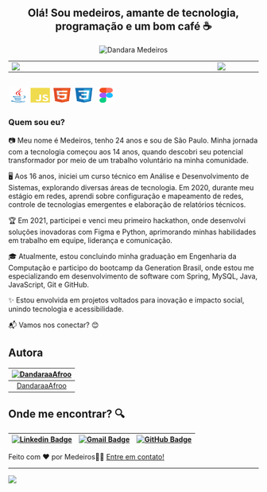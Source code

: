 <div align="center">

## Olá! Sou medeiros, amante de tecnologia, programação e um bom café ☕

</div>


<p align="center">
  <img src="https://github.com/user-attachments/assets/5f583513-8740-48ef-b98b-b3a32146417b" alt="Dandara Medeiros" width="800px"/>
</p>

<center>
<table>
    <tr>
        <td><img width="400px" align="left" src="https://github-readme-stats.vercel.app/api/top-langs/?username=DandaraaAfroo&hide=html&layout=compact&theme=buefy" /></td>
        <td><img width="495px" align="left" src="https://github-readme-stats.vercel.app/api?username=DandaraaAfroo&theme=buefy"/></td>
    </tr>   
</table>
</center>

<div style="display: inline_block"><br>
  <img align="center" alt="Dandara-Java" height="30" width="40" src="https://raw.githubusercontent.com/devicons/devicon/master/icons/java/java-original.svg">
  <img align="center" alt="Dandara-Javascript" height="30" width="40" src="https://raw.githubusercontent.com/devicons/devicon/master/icons/javascript/javascript-plain.svg">
  <img align="center" alt="Dandara-HTML" height="30" width="40" src="https://raw.githubusercontent.com/devicons/devicon/master/icons/html5/html5-original.svg">
  <img align="center" alt="Dandara-CSS" height="30" width="40" src="https://raw.githubusercontent.com/devicons/devicon/master/icons/css3/css3-original.svg">
  <img align="center" alt="Dandara-Figma" height="30" width="40" src="https://raw.githubusercontent.com/devicons/devicon/master/icons/figma/figma-original.svg">
</div>
  
  ##

### Quem sou eu?

📷 Meu nome é Medeiros, tenho 24 anos e sou de São Paulo. Minha jornada com a tecnologia começou aos 14 anos, quando descobri seu potencial transformador por meio de um trabalho voluntário na minha comunidade.

🖥️ Aos 16 anos, iniciei um curso técnico em Análise e Desenvolvimento de Sistemas, explorando diversas áreas de tecnologia. Em 2020, durante meu estágio em redes, aprendi sobre configuração e mapeamento de redes, controle de tecnologias emergentes e elaboração de relatórios técnicos.

🏆 Em 2021, participei e venci meu primeiro hackathon, onde desenvolvi soluções inovadoras com Figma e Python, aprimorando minhas habilidades em trabalho em equipe, liderança e comunicação.

🎓 Atualmente, estou concluindo minha graduação em Engenharia da Computação e participo do bootcamp da Generation Brasil, onde estou me especializando em desenvolvimento de software com Spring, MySQL, Java, JavaScript, Git e GitHub.

✨ Estou envolvida em projetos voltados para inovação e impacto social, unindo tecnologia e acessibilidade.

📬 Vamos nos conectar? 😊

## Autora 

| [![DandaraaAfroo](https://github.com/DandaraaAfroo.png?size=100)](https://github.com/DandaraaAfroo) |
| :------------------------------------------------------------------------------------------: |
| [DandaraaAfroo](https://github.com/DandaraaAfroo)                                            |



## Onde me encontrar? :mag:  

| [![Linkedin Badge](https://img.shields.io/badge/-Dandara%20Medeiros-blue?style=flat-square&logo=Linkedin&logoColor=white&link=https://www.linkedin.com/in/dandaramedeiros/)](https://www.linkedin.com/in/dandaramedeiros/) | [![Gmail Badge](https://img.shields.io/badge/-dandarad196@gmail.com-c14438?style=flat-square&logo=Gmail&logoColor=white&link=mailto:dandarad196@gmail.com)](mailto:dandarad196@gmail.com) | [![GitHub Badge](https://img.shields.io/badge/-DandaraaAfroo-black?style=flat-square&logo=GitHub&logoColor=white&link=https://github.com/DandaraaAfroo)](https://github.com/DandaraaAfroo) |
| :-------------------------------------------------------------------------------------------: | :----------------------------------------------------------------------------------------: | :--------------------------------------------------------------------------------------------: |

Feito com ❤️ por Medeiros👋🏽 [Entre em contato!](https://www.linkedin.com/in/dandaramedeiros/)

---

![](https://komarev.com/ghpvc/?username=DandaraaAfroo&color=blue&style=flat)




